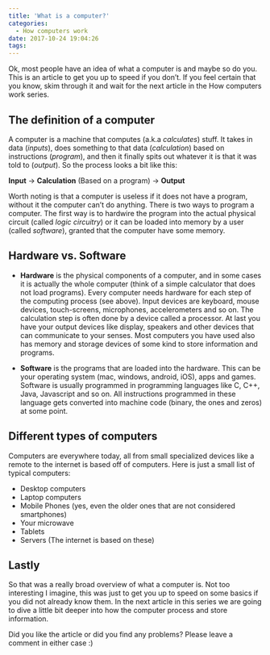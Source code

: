 ```yaml
---
title: 'What is a computer?'
categories:
  - How computers work
date: 2017-10-24 19:04:26
tags:
---
```


Ok, most people have an idea of what a computer is and maybe so do you. This is an article to get you up to speed if you don’t. If you feel certain that you know, skim through it and wait for the next article in the How computers work series.
<!-- more -->
## The definition of a computer
A computer is a machine that computes (a.k.a *calculates*) stuff. It takes in data (*inputs*), does something to that data (*calculation*) based on instructions (*program*), and then it finally spits out whatever it is that it was told to (*output*). So the process looks a bit like this:

**Input** -> **Calculation** (Based on a program) -> **Output**

Worth noting is that a computer is useless if it does not have a program, without it the computer can’t do anything. There is two ways to program a computer. The first way is to hardwire the program into the actual physical circuit (called *logic circuitry*) or it can be loaded into memory by a user (called *software*), granted that the computer have some memory. 

## Hardware vs. Software
- **Hardware** is the physical components of a computer, and in some cases it is actually the whole computer (think of a simple calculator that does not load programs). Every computer needs hardware for each step of the computing process (see above). Input devices are keyboard, mouse devices, touch-screens, microphones, accelerometers and so on. The calculation step is often done by a device called a processor. At last you have your output devices like display, speakers and other devices that can communicate to your senses.
Most computers you have used also has memory and storage devices of some kind to store information and programs.

- **Software** is the programs that are loaded into the hardware. This can be your operating system (mac, windows, android, iOS), apps and games. Software is usually programmed in programming languages like C, C++, Java, Javascript and so on. All instructions programmed in these language gets converted into machine code (binary, the ones and zeros) at some point.

## Different types of computers

Computers are everywhere today, all from small specialized devices like a remote to the internet is based off of computers. Here is just a small list of typical computers:

- Desktop computers
- Laptop computers
- Mobile Phones (yes, even the older ones that are not considered smartphones)
- Your microwave
- Tablets
- Servers (The internet is based on these)

## Lastly
So that was a really broad overview of what a computer is. Not too interesting I imagine, this was just to get you up to speed on some basics if you did not already know them. In the next article in this series we are going to dive a little bit deeper into how the computer process and store information. 

Did you like the article or did you find any problems? Please leave a comment in either case :)